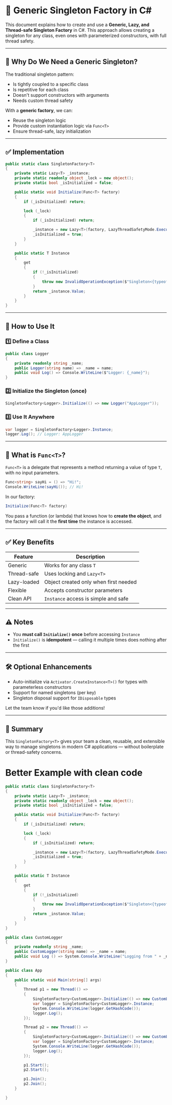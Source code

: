 # 🧠 Generic Singleton Factory in C#

This document explains how to create and use a **Generic, Lazy, and Thread-safe Singleton Factory** in C#. This approach allows creating a singleton for any class, even ones with parameterized constructors, with full thread safety.

---
## 🔧 Why Do We Need a Generic Singleton?

The traditional singleton pattern:
- Is tightly coupled to a specific class
- Is repetitive for each class
- Doesn't support constructors with arguments
- Needs custom thread safety

With a **generic factory**, we can:
- Reuse the singleton logic
- Provide custom instantiation logic via `Func<T>`
- Ensure thread-safe, lazy initialization

---
## ✅ Implementation

```csharp
public static class SingletonFactory<T>
{
    private static Lazy<T> _instance;
    private static readonly object _lock = new object();
    private static bool _isInitialized = false;

    public static void Initialize(Func<T> factory)
    {
        if (_isInitialized) return;

        lock (_lock)
        {
            if (_isInitialized) return;

            _instance = new Lazy<T>(factory, LazyThreadSafetyMode.ExecutionAndPublication);
            _isInitialized = true;
        }
    }

    public static T Instance
    {
        get
        {
            if (!_isInitialized)
            {
                throw new InvalidOperationException($"Singleton<{typeof(T).Name}> has not been initialized.");
            }
            return _instance.Value;
        }
    }
}
```

---
## 📌 How to Use It

### 1️⃣ Define a Class

```csharp
public class Logger
{
    private readonly string _name;
    public Logger(string name) => _name = name;
    public void Log() => Console.WriteLine($"Logger: {_name}");
}
```
### 2️⃣ Initialize the Singleton (once)

```csharp
SingletonFactory<Logger>.Initialize(() => new Logger("AppLogger"));
```
### 3️⃣ Use It Anywhere

```csharp
var logger = SingletonFactory<Logger>.Instance;
logger.Log(); // Logger: AppLogger
```

---
## 🧠 What is `Func<T>`?

`Func<T>` is a delegate that represents a method returning a value of type `T`, with no input parameters.

```csharp
Func<string> sayHi = () => "Hi!";
Console.WriteLine(sayHi()); // Hi!
```

In our factory:

```csharp
Initialize(Func<T> factory)
```

You pass a function (or lambda) that knows how to **create the object**, and the factory will call it the **first time** the instance is accessed.

---
## ✅ Key Benefits

|Feature|Description|
|---|---|
|Generic|Works for any class `T`|
|Thread-safe|Uses locking and `Lazy<T>`|
|Lazy-loaded|Object created only when first needed|
|Flexible|Accepts constructor parameters|
|Clean API|`Instance` access is simple and safe|

---
## ⚠️ Notes

- You **must call `Initialize()` once** before accessing `Instance`
- `Initialize()` is **idempotent** — calling it multiple times does nothing after the first

---
## 🛠️ Optional Enhancements

- Auto-initialize via `Activator.CreateInstance<T>()` for types with parameterless constructors
- Support for named singletons (per key)
- Singleton disposal support for `IDisposable` types

Let the team know if you'd like those additions!

---
## 📣 Summary

This `SingletonFactory<T>` gives your team a clean, reusable, and extensible way to manage singletons in modern C# applications — without boilerplate or thread-safety concerns.

# Better Example with clean code

```csharp
public static class SingletonFactory<T>
{
    private static Lazy<T> _instance;
    private static readonly object _lock = new object();
    private static bool _isInitialized = false;

    public static void Initialize(Func<T> factory)
    {
        if (_isInitialized) return;

        lock (_lock)
        {
            if (_isInitialized) return;

            _instance = new Lazy<T>(factory, LazyThreadSafetyMode.ExecutionAndPublication);
            _isInitialized = true;
        }
    }

    public static T Instance
    {
        get
        {
            if (!_isInitialized)
            {
                throw new InvalidOperationException($"Singleton<{typeof(T).Name}> has not been initialized.");
            }
            return _instance.Value;
        }
    }
}

public class CustomLogger
{
    private readonly string _name;
    public CustomLogger(string name) => _name = name;
    public void Log () => System.Console.WriteLine("Logging from " + _name);
}

public class App
{
    public static void Main(string[] args)
    {
        Thread p1 = new Thread(() =>
        {
            SingletonFactory<CustomLogger>.Initialize(() => new CustomLogger("MyLogger"));
            var logger = SingletonFactory<CustomLogger>.Instance;
            System.Console.WriteLine(logger.GetHashCode());
            logger.Log();
        });

        Thread p2 = new Thread(() =>
        {
            SingletonFactory<CustomLogger>.Initialize(() => new CustomLogger("MyLogger"));
            var logger = SingletonFactory<CustomLogger>.Instance;
            System.Console.WriteLine(logger.GetHashCode());
            logger.Log();
        });

        p1.Start();
        p2.Start();

        p1.Join();
        p2.Join();
    }

}
```